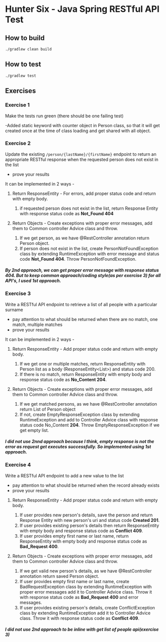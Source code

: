 # Hunter Six - Java Spring RESTful API Test

## How to build
```./gradlew clean build```

## How to test
```./gradlew test```

## Exercises
### Exercise 1
Make the tests run green (there should be one failing test)

-Added static keyword with counter object in Person class, so that it will get created once at the time of class loading and get shared with all object.

### Exercise 2
Update the existing `/person/{lastName}/{firstName}` endpoint to return an appropriate RESTful response when the requested person does not exist in the list
- prove your results

It can be implemented in 2 ways - 
1. Return ResponseEntity - For errors, add proper status code and return with empty body.
   1) if requested person does not exist in the list, return Response Entity with response status code as **Not_Found 404**


2. Return Objects - Create exceptions with proper error messages, add them to Common controller Advice class  and throw.
   1) If we get person, as we have @RestController annotation return Person object. 
   2) If person does not exist in the list, create PersonNotFoundException class by extending RuntimeException with error message and status code **Not_Found 404**. 
   Throw PersonNotFoundException. 
   
#### _By 2nd approach, we can get proper error message with response status 404. But to keep common approach/coding style(as per exercise 3) for all API's, I used 1st approach._


### Exercise 3
Write a RESTful API endpoint to retrieve a list of all people with a particular surname
- pay attention to what should be returned when there are no match, one match, multiple matches
- prove your results

It can be implemented in 2 ways -
1. Return ResponseEntity - Add proper status code and return with empty body.
   1) If we get one or multiple matches, return ResponseEntity with Person list as a body (ResponseEntity<List<Person>>) and status code 200.
   2) If there is no match, return ResponseEntity with empty body and response status code as **No_Content 204**.


2. Return Objects - Create exceptions with proper error messages, add them to Common controller Advice class and throw.
   1) If we get matched persons, as we have @RestController annotation return List of Person object
   2) If not, create EmptyResponseException class by extending RuntimeException and add to Controller Advice class with response status code No_Content **204**. 
   Throw EmptyResponseException if we get empty list.
   
#### _I did not use 2nnd approach because I think, empty response is not the error as request get executes successfully. So implemented using 1st approach._


### Exercise 4
Write a RESTful API endpoint to add a new value to the list
- pay attention to what should be returned when the record already exists
- prove your results

1. Return ResponseEntity - Add proper status code and return with empty body.
   1) If user provides new person's details, save the person and return Response Entity with new person's uri and status code **Created 201**.
   2) If user provides existing person's details then return ResponseEntity with empty body and response status code as **Conflict 409**.
   3) If user provides empty first name or last name, return ResponseEntity with empty body and response status code as **Bad_Request 400**.


3. Return Objects - Create exceptions with proper error messages, add them to Common controller Advice class and throw.
   1) If we get valid new person's details, as we have @RestController annotation return saved Person object.
   2) If user provides  empty first name or last name, create BadRequestException class by extending RuntimeException with proper error messages add it to Controller Advice class.
   Throw it with response status code as **Bad_Request 400** and error messages.
   3) If user provides existing person's details, create ConflictException class by extending RuntimeException add it to Controller Advice class. 
   Throw it with response status code as **Conflict 409**.

#### _I did not use 2nd approach to be inline with get list of people api(exercise 3)_
